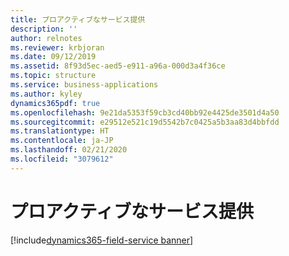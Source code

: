 ```yaml
---
title: プロアクティブなサービス提供
description: ''
author: relnotes
ms.reviewer: krbjoran
ms.date: 09/12/2019
ms.assetid: 8f93d5ec-aed5-e911-a96a-000d3a4f36ce
ms.topic: structure
ms.service: business-applications
ms.author: kyley
dynamics365pdf: true
ms.openlocfilehash: 9e21da5353f59cb3cd40bb92e4425de3501d4a50
ms.sourcegitcommit: e29512e521c19d5542b7c0425a5b3aa83d4bbfdd
ms.translationtype: HT
ms.contentlocale: ja-JP
ms.lasthandoff: 02/21/2020
ms.locfileid: "3079612"
---
```

# <a name="proactive-service-delivery"></a>プロアクティブなサービス提供

[!include[dynamics365-field-service banner](../includes/dynamics365-field-service.md)]

<!--structure start-->

<!--structure end-->



